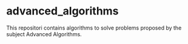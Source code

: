 # advanced_algorithms

This repositori contains algorithms to solve problems proposed by the subject Advanced Algorithms.
